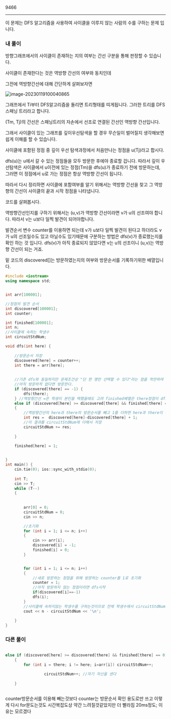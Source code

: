 9466

---

이 문제는 DFS 알고리즘을 사용하여 사이클을 이루지 않는 사람의 수를 구하는 문제 입니다.



<h3>내 풀이</h3>

방향그래프에서의 사이클이 존재하는 지의 여부는 간선 구분을 통해 판정할 수 있습니다.

사이클이 존재한다는 것은 역방향 간선의 여부와 동치인데 



그전에 역방향간선에 대해 간단하게 살펴보자면

![image-20230119100040865](C:\Users\mazin\AppData\Roaming\Typora\typora-user-images\image-20230119100040865.png)

그래프에서 Ti부터 DFS알고리즘을 돌리면 트리형태를 띠게됩니다. 그러한 트리를 DFS 스패닝 트리라고 합니다. 

 (Tm, Tj)의 간선은 스패닝트리의 자손에서 선조로 연결된 간선인 역방향 간선입니다. 



그래서 사이클이 있는 그래프를 깊이우선탐색을 할 경우 무슨일이 벌어질지 생각해보면 쉽게 이해를 할 수 있습니다.

사이클에 포함된 정점 중 깊이 우선 탐색과정에서 처음만나는 정점을 u(Tj)라고 합시다. 

dfs(u)는 u에서 갈 수 있는 정점들을 모두 방문한 후에야 종료할 겁니다. 따라서 깊이 우선탐색은 사이클에서 u이전에 있는 정점(Tm)을 dfs(u)가 종료하기 전에 방문하는데, 그러면 이 정점에서 u로 가는 정점은 항상 역방향 간선이 됩니다.

따라서 다시 정리하면 사이클에 포함여부를 알기 위해서는 역방향 간선을 찾고 그 역방향의 간선이 사이클의 끝과 시작 정점을 나타냅니다.



코드를 살펴봅시다.

역방향간선인지를 구하기 위해서는 (u,v)가 역방향 간선이라면 v가 u의 선조여야 합니다. 따라서 v는 u보다 일찍 발견이 되어야합니다.

발견순서 변수 counter를 이용하면 되는데 v가 u보다 일찍 발견이 된다고 하더라도 v가 u의 선조일수도 있고 아닐수도 있기때문에 구분하는 방법은 dfs(v)가 종료했는지를 확인 하는 것 입니다. dfs(v)가 아직 종료되지 않았다면 v는 u의 선조이니 (u,v)는 역방향 간선이 되는 거죠.

밑 코드의 discovered[]는 방문하였는지의 여부와 방문순서를 기록하기위한 배열입니다.

 

```c++
#include <iostream>
using namespace std;


int arr[100001];

//정점의 발견 순서
int discovered[100001];
int counter;

int finished[100001];
int n;
//사이클에 속하는 학생수
int circuitStdNum;

void dfs(int here) {
	
	//방문순서 저장
	discovered[here] = counter++;
	int there = arr[here];
	
	
	//기존 dfs와 동일하지만 문제조건상 "단 한 명만 선택할 수 있다"라는 점을 착안하여 인접리스트나배열이 아니다.
	//아직 방문하적 없다면 방문한다.
	if (discovered[there] == -1) {
		dfs(there);
	} //역방향간선 =은 학생이 본인을 택했을때도 고려 finished배열은 there정점이 dfs종료가 아직 안되었다는것을 표시
	else if (discovered[here] >= discovered[there] && finished[there] == 0)
	{
		//역방향간선의 here과 there의 방문순서를 빼고 1를 더하면 here과 there이 속한 사이클의 총 학생수를 구할수있다.
		int res =  discovered[here]-discovered[there] + 1;
		//이 결과를 circuitStdNum에 더해서 저장
		circuitStdNum += res;
		
	}

	finished[here] = 1;

	
}
int main() {
	cin.tie(0); ios::sync_with_stdio(0);
	
	int T;
	cin >> T;
	while (T--)
	{
		
		
		arr[0] = 0;
		circuitStdNum = 0;
		cin >> n;

		//초기화
		for (int i = 1; i <= n; i++)
		{
			cin >> arr[i];
			discovered[i] = -1;
			finished[i] = 0;
		}


		for (int i = 1; i <= n; i++)
		{
            //새로 방문하는 정점을 위해 방문하는 counter를 1로 초기화
			counter = 1;
            //아직 방문하지 않는 정점이라면 dfs시작
			if(discovered[i]==-1)
			dfs(i);
		}
		//사이클에 속하지않는 학생수를 구하는것이므로 전체 학생수에서 circuitStdNum을 빼야한다.
		cout << n - circuitStdNum << '\n';
		
	}
}
```





<h3>다른 풀이</h3>



```c++
  
else if (discovered[here] >= discovered[there] && finished[there] == 0)
	{
    	for (int i = there; i != here; i=arr[i]) circuitStdNum++;

                 circuitStdNum++; //자기 자신을 센다
		
	}
			
```

counter방문순서를 이용해 빼는것보다 counter는 방문순서 확인 용도로만 쓰고 이렇게 다시 for문도는것도 시간복잡도상 약간 느려질것같았지만 더 빨라짐 20ms정도; 이유는 모르겠다